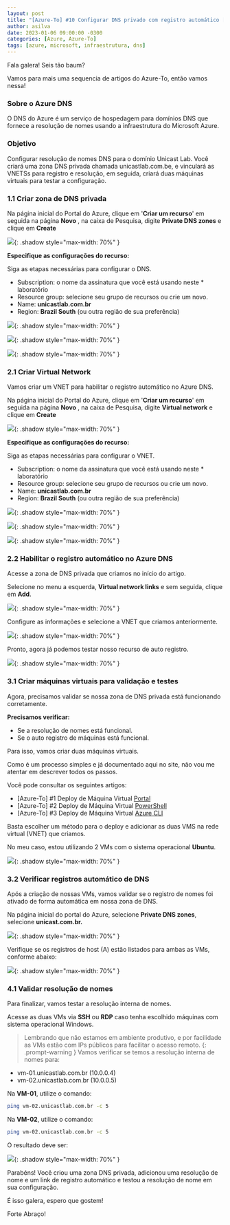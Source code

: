 ```yaml
---
layout: post
title: "[Azure-To] #10 Configurar DNS privado com registro automático [Portal]"
author: asilva
date: 2023-01-06 09:00:00 -0300
categories: [Azure, Azure-To]
tags: [azure, microsoft, infraestrutura, dns]
---
```


Fala galera! Seis tão baum?

Vamos para mais uma sequencia de artigos do Azure-To, então vamos nessa!

### **Sobre o Azure DNS**

O DNS do Azure é um serviço de hospedagem para domínios DNS que fornece a resolução de nomes usando a infraestrutura do Microsoft Azure. 

### **Objetivo**

Configurar resolução de nomes DNS para o domínio Unicast Lab. Você criará uma zona DNS privada chamada unicastlab.com.be, e vinculará as VNETSs para registro e resolução, em seguida, criará duas máquinas virtuais para testar a configuração.

### **1.1 Criar zona de DNS privada**

Na página inicial do Portal do Azure, clique em '**Criar um recurso**' em seguida na página **Novo** , na caixa de Pesquisa, digite **Private DNS zones** e clique em **Create** 

![](/assets/img/47/dns01.png){: .shadow style="max-width: 70%" }

**Especifique as configurações do recurso:**

Siga as etapas necessárias para configurar o DNS.

* Subscription: o nome da assinatura que você está usando neste * laboratório
* Resource group: selecione seu grupo de recursos ou crie um novo.
* Name: **unicastlab.com.br**
* Region: **Brazil South** (ou outra região de sua preferência)

![](/assets/img/47/dns02.png){: .shadow style="max-width: 70%" }

![](/assets/img/47/dns03.png){: .shadow style="max-width: 70%" }

![](/assets/img/47/dns04.png){: .shadow style="max-width: 70%" }

### **2.1 Criar Virtual Network**

Vamos criar um VNET para habilitar o registro automático no Azure DNS.

Na página inicial do Portal do Azure, clique em '**Criar um recurso**' em seguida na página **Novo** , na caixa de Pesquisa, digite **Virtual network** e clique em **Create** 

![](/assets/img/47/dns05.png){: .shadow style="max-width: 70%" }

**Especifique as configurações do recurso:**

Siga as etapas necessárias para configurar o VNET.

* Subscription: o nome da assinatura que você está usando neste * laboratório
* Resource group: selecione seu grupo de recursos ou crie um novo.
* Name: **unicastlab.com.br**
* Region: **Brazil South** (ou outra região de sua preferência)

![](/assets/img/47/dns06.png){: .shadow style="max-width: 70%" }

![](/assets/img/47/dns07.png){: .shadow style="max-width: 70%" }

![](/assets/img/47/dns08.png){: .shadow style="max-width: 70%" }

### **2.2 Habilitar o registro automático no Azure DNS**

Acesse a zona de DNS privada que criamos no início do artigo.

Selecione no menu a esquerda, **Virtual network links** e sem seguida, clique em **Add**.

![](/assets/img/47/dns09.png){: .shadow style="max-width: 70%" }

Configure as informações e selecione a VNET que criamos anteriormente.

![](/assets/img/47/dns10.png){: .shadow style="max-width: 70%" }

Pronto, agora já podemos testar nosso recurso de auto registro.

![](/assets/img/47/dns11.png){: .shadow style="max-width: 70%" }

### **3.1 Criar máquinas virtuais para validação e testes**

Agora, precisamos validar se nossa zona de DNS privada está funcionando corretamente.

**Precisamos verificar:**

- Se a resolução de nomes está funcional.
- Se o auto registro de máquinas está funcional.

Para isso, vamos criar duas máquinas virtuais.

Como é um processo simples e já documentado aqui no site, não vou me atentar em descrever todos os passos.

Você pode consultar os seguintes artigos:

- [Azure-To] #1 Deploy de Máquina Virtual [Portal](https://unicast.com.br/posts/azure-to-1-deploy-de-maquina-virtual-portal/)
- [Azure-To] #2 Deploy de Máquina Virtual [PowerShell](https://unicast.com.br/posts/azure-to-2-deploy-de-maquina-virtual-powershell/)
- [Azure-To] #3 Deploy de Máquina Virtual [Azure CLI](https://unicast.com.br/posts/azure-to-3-deploy-de-maquina-virtual-azure-cli/)

Basta escolher um método para o deploy e adicionar as duas VMS na rede virtual (VNET) que criamos.

No meu caso, estou utilizando 2 VMs com o sistema operacional **Ubuntu**.

![](/assets/img/47/dns12.png){: .shadow style="max-width: 70%" }

### **3.2 Verificar registros automático de DNS**

Após a criação de nossas VMs, vamos validar se o registro de nomes foi ativado de forma automática em nossa zona de DNS.

Na página inicial do portal do Azure, selecione **Private DNS zones**, selecione **unicast.com.br.**

![](/assets/img/47/dns13.png){: .shadow style="max-width: 70%" }

Verifique se os registros de host (A) estão listados para ambas as VMs, conforme abaixo:

![](/assets/img/47/dns14.png){: .shadow style="max-width: 70%" }

### **4.1 Validar resolução de nomes**

Para finalizar, vamos testar a resolução interna de nomes.

Acesse as duas VMs via **SSH** ou **RDP** caso tenha escolhido máquinas com sistema operacional Windows.

>Lembrando que não estamos em ambiente produtivo, e por facilidade as VMs estão com IPs públicos para facilitar o acesso remoto.
{: .prompt-warning }
Vamos verificar se temos a resolução interna de nomes para:

- vm-01.unicastlab.com.br (10.0.0.4)
- vm-02.unicastlab.com.br (10.0.0.5)

Na **VM-01**, utilize o comando:

```bash
ping vm-02.unicastlab.com.br -c 5
```

Na **VM-02**, utilize o comando:

```bash
ping vm-02.unicastlab.com.br -c 5
```

O resultado deve ser:

![](/assets/img/47/dns15.png){: .shadow style="max-width: 70%" }

Parabéns! Você criou uma zona DNS privada, adicionou uma resolução de nome e um link de registro automático e testou a resolução de nome em sua configuração.

É isso galera, espero que gostem!

Forte Abraço!